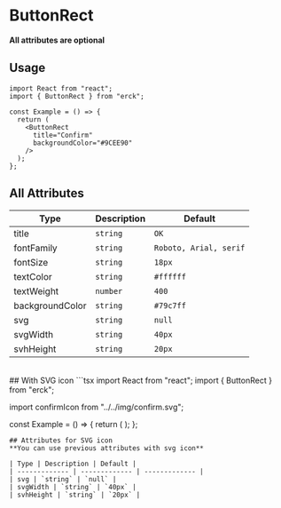 # ButtonRect
**All attributes are optional**
## Usage
```tsx
import React from "react";
import { ButtonRect } from "erck";

const Example = () => {
  return (
    <ButtonRect 
      title="Confirm"
      backgroundColor="#9CEE90"
    />
  );
};
```
## All Attributes 
| Type | Description | Default |
| ------------- | ------------- | ------------- |
| title  | `string`  | `OK` |
| fontFamily | `string` | `Roboto, Arial, serif` |
| fontSize  | `string`  | `18px` |
| textColor | `string` | `#ffffff` |
| textWeight | `number` | `400` |
| backgroundColor | `string` | `#79c7ff` |
| svg | `string` | `null` |
| svgWidth | `string` | `40px` |
| svhHeight | `string` | `20px` |
<br>
## With SVG icon
```tsx
import React from "react";
import { ButtonRect } from "erck";

import confirmIcon from "../../img/confirm.svg";

const Example = () => {
  return (
    <ButtonRect 
      svg={confirmIcon}
      backgroundColor="#9CEE90"
    />
  );
};
```
## Attributes for SVG icon
**You can use previous attributes with svg icon**

| Type | Description | Default |
| ------------- | ------------- | ------------- |
| svg | `string` | `null` |
| svgWidth | `string` | `40px` |
| svhHeight | `string` | `20px` |